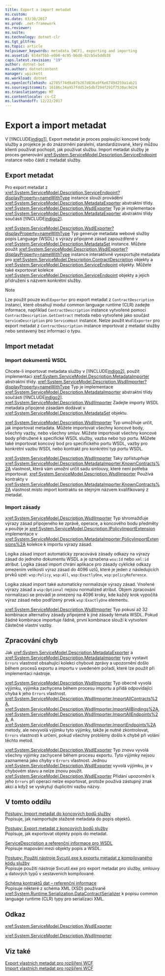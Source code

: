 ```yaml
---
title: Export a import metadat
ms.custom: 
ms.date: 03/30/2017
ms.prod: .net-framework
ms.reviewer: 
ms.suite: 
ms.technology: dotnet-clr
ms.tgt_pltfrm: 
ms.topic: article
helpviewer_keywords: metadata [WCF], exporting and importing
ms.assetid: 614a75bb-e0b0-4c95-b6d8-02cb5e5ddb38
caps.latest.revision: "19"
author: dotnet-bot
ms.author: dotnetcontent
manager: wpickett
ms.workload: dotnet
ms.openlocfilehash: a2785f74d9a07b267d836a9f6e6749d259a1ab21
ms.sourcegitcommit: 16186c34a957fdd52e5db7294f291f7530ac9d24
ms.translationtype: MT
ms.contentlocale: cs-CZ
ms.lasthandoff: 12/22/2017
---
```

# <a name="exporting-and-importing-metadata"></a>Export a import metadat
V [!INCLUDE[indigo1](../../../../includes/indigo1-md.md)], Export metadat je proces popisující koncové body služby a projekce je do znázornění paralelní, standardizované, který můžou klienti používat pochopit, jak používat službu. Import metadat služby je proces generování <xref:System.ServiceModel.Description.ServiceEndpoint> instance nebo části z metadat služby.  
  
## <a name="exporting-metadata"></a>Export metadat  
 Pro export metadat z <xref:System.ServiceModel.Description.ServiceEndpoint?displayProperty=nameWithType> instance slouží provádění <xref:System.ServiceModel.Description.MetadataExporter> abstraktní třídy. <xref:System.ServiceModel.Description.WsdlExporter> Typ je implementace <xref:System.ServiceModel.Description.MetadataExporter> abstraktní třídy součástí [!INCLUDE[indigo2](../../../../includes/indigo2-md.md)].  
  
 <xref:System.ServiceModel.Description.WsdlExporter?displayProperty=nameWithType> Typ generuje metadata webové služby popis Language (WSDL) s výrazy připojené zásad zapouzdřené v <xref:System.ServiceModel.Description.MetadataSet> instance. Můžete použít <xref:System.ServiceModel.Description.WsdlExporter?displayProperty=nameWithType> instance interaktivně vyexportujte metadata pro <xref:System.ServiceModel.Description.ContractDescription> objekty a <xref:System.ServiceModel.Description.ServiceEndpoint> objekty. Můžete také exportovat kolekce <xref:System.ServiceModel.Description.ServiceEndpoint> objekty a jejich přidružení s názvem konkrétní služby.  
  
> [!NOTE]
>  Lze použít pouze `WsdlExporter` pro export metadat z `ContractDescription` instancí, které obsahují modul common language runtime (CLR) zadejte informace, například `ContractDescription` instance vytvořené pomocí `ContractDescription.GetContract` metoda nebo vytvořené jako součást `ServiceDescription` pro `ServiceHost` instance. Nelze použít `WsdlExporter` pro export metadat z `ContractDescription` instance importovat z metadat služby nebo sestavený bez informací o typu.  
  
## <a name="importing-metadata"></a>Import metadat  
  
### <a name="importing-wsdl-documents"></a>Import dokumentů WSDL  
 Chcete-li importovat metadata služby v [!INCLUDE[indigo2](../../../../includes/indigo2-md.md)], použít implementaci <xref:System.ServiceModel.Description.MetadataImporter> abstraktní třídy. <xref:System.ServiceModel.Description.WsdlImporter?displayProperty=nameWithType> Typ je implementace <xref:System.ServiceModel.Description.MetadataImporter> abstraktní třídy součástí [!INCLUDE[indigo2](../../../../includes/indigo2-md.md)]. <xref:System.ServiceModel.Description.WsdlImporter> Zadejte importy WSDL metadata připojené zásadám dodávat v <xref:System.ServiceModel.Description.MetadataSet> objektu.  
  
 <xref:System.ServiceModel.Description.WsdlImporter> Typ umožňuje určit, jak importovat metadata. Můžete importovat všechny koncové body, všechny vazby, nebo všechny smluv. Můžete importovat všechny koncové body přidružené k specifické WSDL služby, vazba nebo typ portu. Můžete také importovat koncový bod pro specifického portu WSDL, vazby pro konkrétní vazbu WSDL nebo kontrakt pro konkrétní typ portu WSDL.  
  
 <xref:System.ServiceModel.Description.WsdlImporter> Taky zpřístupňuje <xref:System.ServiceModel.Description.MetadataImporter.KnownContracts%2A> vlastnost, která vám umožní určit sadu smlouvy, které není potřeba importovat. <xref:System.ServiceModel.Description.WsdlImporter> Používá kontrakty v <xref:System.ServiceModel.Description.MetadataImporter.KnownContracts%2A> vlastnost místo import kontraktu se stejným názvem kvalifikovaný z metadat.  
  
### <a name="importing-policies"></a>Import zásady  
 <xref:System.ServiceModel.Description.WsdlImporter> Typ shromažďuje výrazy zásad připojeného ke zprávě, operace, a koncového bodu předměty a použije je <xref:System.ServiceModel.Description.IPolicyImportExtension> implementace v <xref:System.ServiceModel.Description.MetadataImporter.PolicyImportExtensions%2A> kolekce k importu výrazy zásad.  
  
 Logika zásad import automaticky zpracovává zásady odkazy na výrazy zásad do jednoho dokumentu WSDL a je označena `wsu:Id` nebo `xml:id` atribut. Logika zásad import chrání aplikace pro zásady cyklické odkazy omezením velikosti výraz zásad do 4096 uzlů, které je jeden z následujících prvků uzel: `wsp:Policy`, `wsp:All`, `wsp:ExactlyOne`, `wsp:policyReference`.  
  
 Logika zásad import také automaticky normalizuje výrazy zásad. Vnořené výrazy zásad a `wsp:Optional` nejsou normalized atribut. Objem zpracování normalizaci se provádí je omezený na 4096 kroky, kde každý krok vypočítá výraz zásad nebo podřízený prvek `wsp:ExactlyOne` elementu.  
  
 <xref:System.ServiceModel.Description.WsdlImporter> Typ pokusí až 32 kombinace alternativy zásady připojené k jiné zásady témata WSDL. Pokud žádné kombinace importuje řádně, první kombinace slouží k vytvoření částečné vlastní vazby.  
  
## <a name="error-handling"></a>Zpracování chyb  
 Jak <xref:System.ServiceModel.Description.MetadataExporter> a <xref:System.ServiceModel.Description.MetadataImporter> typy vystavit `Errors` vlastnost obsahující kolekci chybové zprávy a upozornění došlo během procesů exportu a importu v uvedeném pořadí, které lze použít při implementaci nástroje.  
  
 <xref:System.ServiceModel.Description.WsdlImporter> Typ obecně vyvolá výjimku, výjimka zachycena během procesu importu a přidá odpovídající chyba k jeho `Errors` vlastnost. <xref:System.ServiceModel.Description.WsdlImporter.ImportAllContracts%2A>, <xref:System.ServiceModel.Description.WsdlImporter.ImportAllBindings%2A>, <xref:System.ServiceModel.Description.WsdlImporter.ImportAllEndpoints%2A>, A <xref:System.ServiceModel.Description.WsdlImporter.ImportEndpoints%2A> metody, ale nevyvolá výjimku tyto výjimky, takže je nutné zkontrolovat, `Errors` vlastnosti k určení, pokud všechny problémy došlo k chybě při volání těchto metod.  
  
 <xref:System.ServiceModel.Description.WsdlExporter> Typ znovu vyvolá všechny výjimky zachycené během procesu exportu. Tyto výjimky nejsou zaznamená jako chyby v `Errors` vlastnost. Jednou <xref:System.ServiceModel.Description.WsdlExporter> vyvolá výjimku, je v chybovém stavu a nelze znovu použít. <xref:System.ServiceModel.Description.WsdlExporter> Přidání upozornění k jeho `Errors` při operaci nelze exportovat, protože používá zástupný znak akcí a když se vyskytují duplicitní vazbu názvy.  
  
## <a name="in-this-section"></a>V tomto oddílu  
 [Postupy: Import metadat do koncových bodů služby](../../../../docs/framework/wcf/feature-details/how-to-import-metadata-into-service-endpoints.md)  
 Popisuje, jak naimportujte stažené metadata do popis objektů.  
  
 [Postupy: Export metadat z koncových bodů služby](../../../../docs/framework/wcf/feature-details/how-to-export-metadata-from-service-endpoints.md)  
 Popisuje, jak exportovat objekty popis do metadat.  
  
 [ServiceDescription a referenční informace pro WSDL](../../../../docs/framework/wcf/feature-details/servicedescription-and-wsdl-reference.md)  
 Popisuje mapování mezi objekty popis a WSDL.  
  
 [Postupy: Použití nástroje Svcutil.exe k exportu metadat z kompilovaného kódu služby](../../../../docs/framework/wcf/feature-details/how-to-use-svcutil-exe-to-export-metadata-from-compiled-service-code.md)  
 Popisuje použití nástroje Svcutil.exe pro export metadat pro služby, smlouvy a datových typů v sestaveních kompilované.  
  
 [Schéma kontraktů dat – referenční informace](../../../../docs/framework/wcf/feature-details/data-contract-schema-reference.md)  
 Popisuje některé z schéma XML (XSD) používané <xref:System.Runtime.Serialization.DataContractSerializer> k popisu common language runtime (CLR) typy pro serializaci XML.  
  
## <a name="reference"></a>Odkaz  
 <xref:System.ServiceModel.Description.WsdlExporter>  
  
 <xref:System.ServiceModel.Description.WsdlImporter>  
  
## <a name="see-also"></a>Viz také  
 [Export vlastních metadat pro rozšíření WCF](../../../../docs/framework/wcf/extending/exporting-custom-metadata-for-a-wcf-extension.md)  
 [Import vlastních metadat pro rozšíření WCF](../../../../docs/framework/wcf/extending/importing-custom-metadata-for-a-wcf-extension.md)
